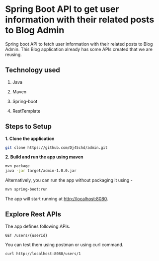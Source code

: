 # Spring Boot API to get user information with their related posts to Blog Admin

Spring boot API to fetch user information with their related posts to Blog Admin. 
This Blog application already has some APIs created that we are reusing.

## Technology used 

1. Java 

2. Maven

3. Spring-boot

4. RestTemplate

## Steps to Setup

**1. Clone the application**

```bash
git clone https://github.com/Dj45chd/admin.git
```

**2. Build and run the app using maven**

```bash
mvn package
java -jar target/admin-1.0.0.jar
```

Alternatively, you can run the app without packaging it using -

```bash
mvn spring-boot:run
```

The app will start running at <http://localhost:8080>.

## Explore Rest APIs

The app defines following APIs.
 
    GET /users/{userId}

You can test them using postman or using curl command.

```
curl http://localhost:8080/users/1
```